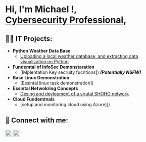 <h1>Hi, I'm Michael !,<br/> <a href="https://www.linkedin.com/in/michael-radel/">Cybersecurity Professional</a>, </h1>
<h2>👨‍💻 IT Projects:</h2>

- <b>Python Weather Data Base</b>
  - [Uploading a local weather database, and extracting data visualization on Python]()
- <b>Fundemtal of InfoSec Demonstaration</b>
  - [IMplentation Key secruity fucntions]) <b><i>(Potentially NSFW)</b></i>
- <b>Base Linux Demonstration</b>
  - [Essintal linux task demonstration])
- <b>Essintal Netwokring Concepts</b>
  - [Desing and devlopment of a virutal SHOHO network]()
- <b>Cloud Fundemtnals</b>
  - [setup and monitoring cloud using Azure)])

<h2> 🤳 Connect with me:</h2>

[<img align="left" alt="MichaelRadel | LinkedIn" width="22px" src="https://cdn.jsdelivr.net/npm/simple-icons@v3/icons/linkedin.svg" />][linkedin]
[<img align="left" alt="MichaelRadel | Instagram" width="22px" src="https://cdn.jsdelivr.net/npm/simple-icons@v3/icons/instagram.svg" />][instagram]

[instagram]: https://www.instagram.com/radel24/
[linkedin]: https://linkedin.com/in/michael-radel

<!--
- 🔭 I’m currently working on ...
- 🌱 I’m currently learning ...
- 👯 I’m looking to collaborate on ...
- 🤔 I’m looking for help with ...
- 💬 Ask me about ...
- 📫 How to reach me: ...
- 😄 Pronouns: ...
- ⚡ Fun fact: ...
-->
